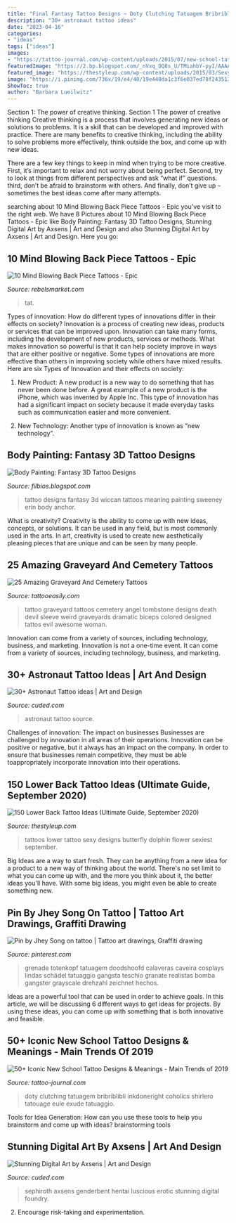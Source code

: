 ```yaml
---
title: "Final Fantasy Tattoo Designs ~ Doty Clutching Tatuagem Bribriblibli Inkdoneright Coholics Shirlero Tatouage Eule Exude Tatuaggio"
description: "30+ astronaut tattoo ideas"
date: "2023-04-16"
categories:
- "ideas"
tags: ["ideas"]
images:
- "https://tattoo-journal.com/wp-content/uploads/2015/07/new-school-tattoo-31.jpg"
featuredImage: "https://2.bp.blogspot.com/_nVxq_DQ8s_U/TMiahbY-pyI/AAAAAAAAAJ4/vGVg0JvJaGs/s1600/Fantasy+3D+Tattoo+Designs+2.jpg"
featured_image: "https://thestyleup.com/wp-content/uploads/2015/03/Sexy-Lower-Back-Tattoos-for-Women-27.jpg"
image: "https://i.pinimg.com/736x/19/e4/40/19e440da1c3f6e037ed78f2435135b58.jpg"
ShowToc: true
author: "Barbara Lueilwitz"
---
```



Section 1: The power of creative thinking.
Section 1 The power of creative thinking
Creative thinking is a process that involves generating new ideas or solutions to problems. It is a skill that can be developed and improved with practice. There are many benefits to creative thinking, including the ability to solve problems more effectively, think outside the box, and come up with new ideas.

There are a few key things to keep in mind when trying to be more creative. First, it’s important to relax and not worry about being perfect. Second, try to look at things from different perspectives and ask “what if” questions. third, don’t be afraid to brainstorm with others. And finally, don’t give up – sometimes the best ideas come after many attempts.

	

		
searching about 10 Mind Blowing Back Piece Tattoos - Epic you've visit to the right web. We have 8 Pictures about 10 Mind Blowing Back Piece Tattoos - Epic like Body Painting: Fantasy 3D Tattoo Designs, Stunning Digital Art by Axsens | Art and Design and also Stunning Digital Art by Axsens | Art and Design. Here you go:
		
    
## 10 Mind Blowing Back Piece Tattoos - Epic

<img loading=lazy src="https://d2fzf9bbqh0om5.cloudfront.net/var/www/apps/rebelsmarket/production/current/public/system/blog/post_pictures/data/content/116.jpg" onerror="this.onerror=null;this.src='https://tse4.mm.bing.net/th?id=OIP.Topt3gc06A27GfnZ1qK_zgHaJ4&amp;pid=15.1';" alt="10 Mind Blowing Back Piece Tattoos - Epic">

_Source: rebelsmarket.com_

>tat. 

	

Types of innovation: How do different types of innovations differ in their effects on society?
Innovation is a process of creating new ideas, products or services that can be improved upon. Innovation can take many forms, including the development of new products, services or methods. What makes innovation so powerful is that it can help society improve in ways that are either positive or negative. Some types of innovations are more effective than others in improving society while others have mixed results. Here are six Types of Innovation and their effects on society: 
1) New Product: A new product is a new way to do something that has never been done before. A great example of a new product is the iPhone, which was invented by Apple Inc. This type of innovation has had a significant impact on society because it made everyday tasks such as communication easier and more convenient. 

2) New Technology: Another type of innovation is known as “new technology”.

    
## Body Painting: Fantasy 3D Tattoo Designs

<img loading=lazy src="https://2.bp.blogspot.com/_nVxq_DQ8s_U/TMiahbY-pyI/AAAAAAAAAJ4/vGVg0JvJaGs/s1600/Fantasy+3D+Tattoo+Designs+2.jpg" onerror="this.onerror=null;this.src='https://tse2.mm.bing.net/th?id=OIP.P0Ej84Bv_gjXOeVIS4D_PQAAAA&amp;pid=15.1';" alt="Body Painting: Fantasy 3D Tattoo Designs">

_Source: filbios.blogspot.com_

>tattoo designs fantasy 3d wiccan tattoos meaning painting sweeney erin body anchor. 

	

What is creativity?
Creativity is the ability to come up with new ideas, concepts, or solutions. It can be used in any field, but is most commonly used in the arts. In art, creativity is used to create new aesthetically pleasing pieces that are unique and can be seen by many people.

    
## 25 Amazing Graveyard And Cemetery Tattoos

<img loading=lazy src="http://www.tattooeasily.com/wp-content/uploads/2013/08/Graveyard-And-Cemetery-Tattoos-2.jpg" onerror="this.onerror=null;this.src='https://tse2.mm.bing.net/th?id=OIP.Mv8U1AAExCjby9lqGdlsuAHaMo&amp;pid=15.1';" alt="25 Amazing Graveyard And Cemetery Tattoos">

_Source: tattooeasily.com_

>tattoo graveyard tattoos cemetery angel tombstone designs death devil sleeve weird graveyards dramatic biceps colored designed tattos evil awesome woman. 

	

Innovation can come from a variety of sources, including technology, business, and marketing.
Innovation is not a one-time event. It can come from a variety of sources, including technology, business, and marketing.

    
## 30+ Astronaut Tattoo Ideas | Art And Design

<img loading=lazy src="http://www.cuded.com/wp-content/uploads/2018/05/astronaut-tattoo-29.jpg" onerror="this.onerror=null;this.src='https://tse2.mm.bing.net/th?id=OIP.JnNZ8UMuov4kxu5czv4xqwHaKj&amp;pid=15.1';" alt="30+ Astronaut Tattoo ideas | Art and Design">

_Source: cuded.com_

>astronaut tattoo source. 

	

Challenges of innovation: The impact on businesses
Businesses are challenged by innovation in all areas of their operations. Innovation can be positive or negative, but it always has an impact on the company. In order to ensure that businesses remain competitive, they must be able toappropriately incorporate innovation into their operations.

    
## 150 Lower Back Tattoo Ideas (Ultimate Guide, September 2020)

<img loading=lazy src="https://thestyleup.com/wp-content/uploads/2015/03/Sexy-Lower-Back-Tattoos-for-Women-27.jpg" onerror="this.onerror=null;this.src='https://tse3.mm.bing.net/th?id=OIP.YUoFgXUzuTz8TGq11Ww_qgHaLH&amp;pid=15.1';" alt="150 Lower Back Tattoo Ideas (Ultimate Guide, September 2020)">

_Source: thestyleup.com_

>tattoos lower tattoo sexy designs butterfly dolphin flower sexiest september. 

	

Big Ideas are a way to start fresh. They can be anything from a new idea for a product to a new way of thinking about the world. There's no set limit to what you can come up with, and the more you think about it, the better ideas you'll have. With some big ideas, you might even be able to create something new.

    
## Pin By Jhey Song On Tattoo | Tattoo Art Drawings, Graffiti Drawing

<img loading=lazy src="https://i.pinimg.com/736x/19/e4/40/19e440da1c3f6e037ed78f2435135b58.jpg" onerror="this.onerror=null;this.src='https://tse3.mm.bing.net/th?id=OIP.wRAt8pXoREN1RkoXcN7d0gHaJ4&amp;pid=15.1';" alt="Pin by Jhey Song on tattoo | Tattoo art drawings, Graffiti drawing">

_Source: pinterest.com_

>grenade totenkopf tatuagem doodshoofd calaveras caveira cosplays lindas schädel tatuaggio gangsta teschio granate realistas bomba gangster grayscale drehzahl zeichnet hechos. 

	

Ideas are a powerful tool that can be used in order to achieve goals. In this article, we will be discussing 6 different ways to get ideas for projects. By using these ideas, you can come up with something that is both innovative and feasible.

    
## 50+ Iconic New School Tattoo Designs &amp; Meanings - Main Trends Of 2019

<img loading=lazy src="https://tattoo-journal.com/wp-content/uploads/2015/07/new-school-tattoo-31.jpg" onerror="this.onerror=null;this.src='https://tse3.mm.bing.net/th?id=OIP.SlF2sruSuYYre4k3a2zzxAHaJ4&amp;pid=15.1';" alt="50+ Iconic New School Tattoo Designs &amp; Meanings - Main Trends of 2019">

_Source: tattoo-journal.com_

>doty clutching tatuagem bribriblibli inkdoneright coholics shirlero tatouage eule exude tatuaggio. 

	

Tools for Idea Generation: How can you use these tools to help you brainstorm and come up with ideas?
brainstorming tools 
    
## Stunning Digital Art By Axsens | Art And Design

<img loading=lazy src="https://www.cuded.com/wp-content/uploads/2019/05/Sephiroth-Genderbent.jpg" onerror="this.onerror=null;this.src='https://tse1.mm.bing.net/th?id=OIP.8NILKYEmoCnsOYMBCs_fswHaKf&amp;pid=15.1';" alt="Stunning Digital Art by Axsens | Art and Design">

_Source: cuded.com_

>sephiroth axsens genderbent hentai luscious erotic stunning digital foundry. 

	

2. Encourage risk-taking and experimentation.

